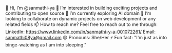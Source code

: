 👋 Hi, I’m @sanmathi-ya
👀 I’m interested in building exciting projects and contributing to open source
🌱 I’m currently exploring AI domain
💞️ I’m looking to collaborate on dynamic projects on web development or any related fields
📫 How to reach me? Feel free to reach out to me through:
LinkedIn: https://www.linkedin.com/in/sanmathi-y-a-001072261/ 
Email: sanmathi08ya@gmail.com
😄 Pronouns: She/Her
⚡ Fun fact: "I'm just as into binge-watching as I am into sleeping."

<!---
Sanmathi17/Sanmathi17 is a ✨ special ✨ repository because its `README.md` (this file) appears on your GitHub profile.
You can click the Preview link to take a look at your changes.
--->
